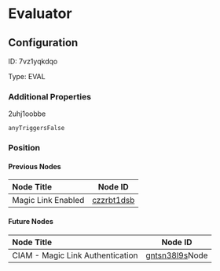 # Evaluator
## Configuration
ID:  7vz1yqkdqo

Type: EVAL 







### Additional Properties
2uhj1oobbe
```string 
anyTriggersFalse
```





### Position

#### Previous Nodes
| Node Title | Node ID |
| :------------- | ------------ |
| Magic Link Enabled | [czzrbt1dsb](./czzrbt1dsb.md) | 
 
 #### Future Nodes
| Node Title | Node ID |
| :------------- | ------------ |
| CIAM - Magic Link Authentication |[gntsn38l9s](./gntsn38l9s.md)Node |[2uhj1oobbe](./2uhj1oobbe.md) | 